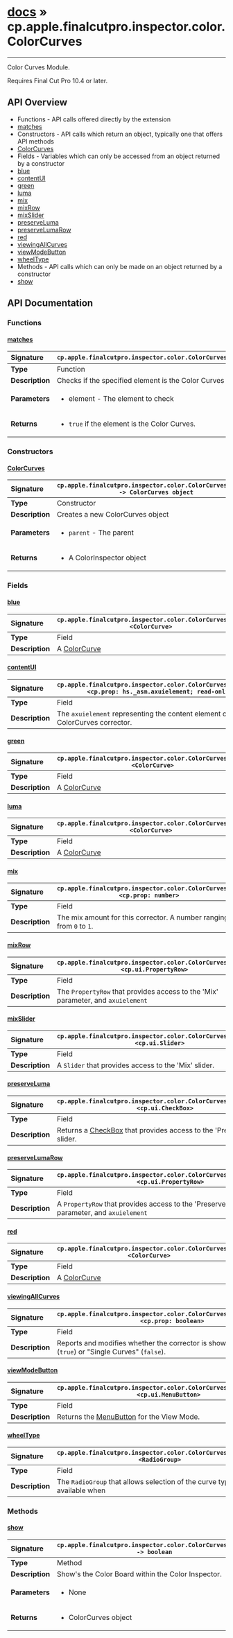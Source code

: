 # [docs](index.md) » cp.apple.finalcutpro.inspector.color.ColorCurves
---

Color Curves Module.

Requires Final Cut Pro 10.4 or later.

## API Overview
* Functions - API calls offered directly by the extension
 * [matches](#matches)
* Constructors - API calls which return an object, typically one that offers API methods
 * [ColorCurves](#colorcurves)
* Fields - Variables which can only be accessed from an object returned by a constructor
 * [blue](#blue)
 * [contentUI](#contentui)
 * [green](#green)
 * [luma](#luma)
 * [mix](#mix)
 * [mixRow](#mixrow)
 * [mixSlider](#mixslider)
 * [preserveLuma](#preserveluma)
 * [preserveLumaRow](#preservelumarow)
 * [red](#red)
 * [viewingAllCurves](#viewingallcurves)
 * [viewModeButton](#viewmodebutton)
 * [wheelType](#wheeltype)
* Methods - API calls which can only be made on an object returned by a constructor
 * [show](#show)

## API Documentation

### Functions

#### [matches](#matches)
| <span style="float: left;">**Signature**</span> | <span style="float: left;">`cp.apple.finalcutpro.inspector.color.ColorCurves.matches(element)` </span>                                                          |
| -----------------------------------------------------|---------------------------------------------------------------------------------------------------------|
| **Type**                                             | Function |
| **Description**                                      | Checks if the specified element is the Color Curves element. |
| **Parameters**                                       | <ul><li>element   - The element to check</li></ul> |
| **Returns**                                          | <ul><li><code>true</code> if the element is the Color Curves.</li></ul> |

### Constructors

#### [ColorCurves](#colorcurves)
| <span style="float: left;">**Signature**</span> | <span style="float: left;">`cp.apple.finalcutpro.inspector.color.ColorCurves(parent) -> ColorCurves object` </span>                                                          |
| -----------------------------------------------------|---------------------------------------------------------------------------------------------------------|
| **Type**                                             | Constructor |
| **Description**                                      | Creates a new ColorCurves object |
| **Parameters**                                       | <ul><li><code>parent</code>     - The parent</li></ul> |
| **Returns**                                          | <ul><li>A ColorInspector object</li></ul> |

### Fields

#### [blue](#blue)
| <span style="float: left;">**Signature**</span> | <span style="float: left;">`cp.apple.finalcutpro.inspector.color.ColorCurves.blue <ColorCurve>` </span>                                                          |
| -----------------------------------------------------|---------------------------------------------------------------------------------------------------------|
| **Type**                                             | Field |
| **Description**                                      | A [ColorCurve](cp.apple.finalcutpro.inspector.color.ColorCurve.md) |

#### [contentUI](#contentui)
| <span style="float: left;">**Signature**</span> | <span style="float: left;">`cp.apple.finalcutpro.inspector.color.ColorCurves.contentUI <cp.prop: hs._asm.axuielement; read-only>` </span>                                                          |
| -----------------------------------------------------|---------------------------------------------------------------------------------------------------------|
| **Type**                                             | Field |
| **Description**                                      | The `axuielement` representing the content element of the ColorCurves corrector. |

#### [green](#green)
| <span style="float: left;">**Signature**</span> | <span style="float: left;">`cp.apple.finalcutpro.inspector.color.ColorCurves.green <ColorCurve>` </span>                                                          |
| -----------------------------------------------------|---------------------------------------------------------------------------------------------------------|
| **Type**                                             | Field |
| **Description**                                      | A [ColorCurve](cp.apple.finalcutpro.inspector.color.ColorCurve.md) |

#### [luma](#luma)
| <span style="float: left;">**Signature**</span> | <span style="float: left;">`cp.apple.finalcutpro.inspector.color.ColorCurves.luma <ColorCurve>` </span>                                                          |
| -----------------------------------------------------|---------------------------------------------------------------------------------------------------------|
| **Type**                                             | Field |
| **Description**                                      | A [ColorCurve](cp.apple.finalcutpro.inspector.color.ColorCurve.md) |

#### [mix](#mix)
| <span style="float: left;">**Signature**</span> | <span style="float: left;">`cp.apple.finalcutpro.inspector.color.ColorCurves.mix <cp.prop: number>` </span>                                                          |
| -----------------------------------------------------|---------------------------------------------------------------------------------------------------------|
| **Type**                                             | Field |
| **Description**                                      | The mix amount for this corrector. A number ranging from `0` to `1`. |

#### [mixRow](#mixrow)
| <span style="float: left;">**Signature**</span> | <span style="float: left;">`cp.apple.finalcutpro.inspector.color.ColorCurves.mixRow <cp.ui.PropertyRow>` </span>                                                          |
| -----------------------------------------------------|---------------------------------------------------------------------------------------------------------|
| **Type**                                             | Field |
| **Description**                                      | The `PropertyRow` that provides access to the 'Mix' parameter, and `axuielement` |

#### [mixSlider](#mixslider)
| <span style="float: left;">**Signature**</span> | <span style="float: left;">`cp.apple.finalcutpro.inspector.color.ColorCurves.mixSlider <cp.ui.Slider>` </span>                                                          |
| -----------------------------------------------------|---------------------------------------------------------------------------------------------------------|
| **Type**                                             | Field |
| **Description**                                      | A `Slider` that provides access to the 'Mix' slider. |

#### [preserveLuma](#preserveluma)
| <span style="float: left;">**Signature**</span> | <span style="float: left;">`cp.apple.finalcutpro.inspector.color.ColorCurves.preserveLuma <cp.ui.CheckBox>` </span>                                                          |
| -----------------------------------------------------|---------------------------------------------------------------------------------------------------------|
| **Type**                                             | Field |
| **Description**                                      | Returns a [CheckBox](cp.ui.CheckBox.md) that provides access to the 'Preserve Luma' slider. |

#### [preserveLumaRow](#preservelumarow)
| <span style="float: left;">**Signature**</span> | <span style="float: left;">`cp.apple.finalcutpro.inspector.color.ColorCurves.preserveLumaRow <cp.ui.PropertyRow>` </span>                                                          |
| -----------------------------------------------------|---------------------------------------------------------------------------------------------------------|
| **Type**                                             | Field |
| **Description**                                      | A `PropertyRow` that provides access to the 'Preserve Luma' parameter, and `axuielement` |

#### [red](#red)
| <span style="float: left;">**Signature**</span> | <span style="float: left;">`cp.apple.finalcutpro.inspector.color.ColorCurves.red <ColorCurve>` </span>                                                          |
| -----------------------------------------------------|---------------------------------------------------------------------------------------------------------|
| **Type**                                             | Field |
| **Description**                                      | A [ColorCurve](cp.apple.finalcutpro.inspector.color.ColorCurve.md) |

#### [viewingAllCurves](#viewingallcurves)
| <span style="float: left;">**Signature**</span> | <span style="float: left;">`cp.apple.finalcutpro.inspector.color.ColorCurves.viewingAllCurves <cp.prop: boolean>` </span>                                                          |
| -----------------------------------------------------|---------------------------------------------------------------------------------------------------------|
| **Type**                                             | Field |
| **Description**                                      | Reports and modifies whether the corrector is showing "All Curves" (`true`) or "Single Curves" (`false`). |

#### [viewModeButton](#viewmodebutton)
| <span style="float: left;">**Signature**</span> | <span style="float: left;">`cp.apple.finalcutpro.inspector.color.ColorCurves.viewModeButton <cp.ui.MenuButton>` </span>                                                          |
| -----------------------------------------------------|---------------------------------------------------------------------------------------------------------|
| **Type**                                             | Field |
| **Description**                                      | Returns the [MenuButton](cp.ui.MenuButton.md) for the View Mode. |

#### [wheelType](#wheeltype)
| <span style="float: left;">**Signature**</span> | <span style="float: left;">`cp.apple.finalcutpro.inspector.color.ColorCurves.wheelType <RadioGroup>` </span>                                                          |
| -----------------------------------------------------|---------------------------------------------------------------------------------------------------------|
| **Type**                                             | Field |
| **Description**                                      | The `RadioGroup` that allows selection of the curve type. Only available when |

### Methods

#### [show](#show)
| <span style="float: left;">**Signature**</span> | <span style="float: left;">`cp.apple.finalcutpro.inspector.color.ColorCurves:show() -> boolean` </span>                                                          |
| -----------------------------------------------------|---------------------------------------------------------------------------------------------------------|
| **Type**                                             | Method |
| **Description**                                      | Show's the Color Board within the Color Inspector. |
| **Parameters**                                       | <ul><li>None</li></ul> |
| **Returns**                                          | <ul><li>ColorCurves object</li></ul> |

